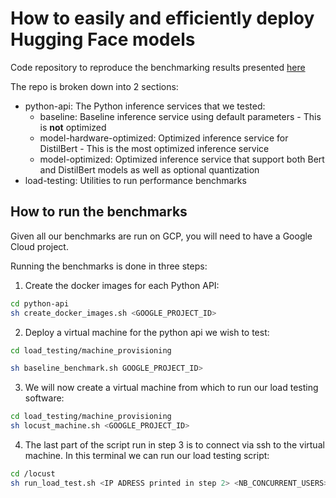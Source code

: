 # How to easily and efficiently deploy Hugging Face models
Code repository to reproduce the benchmarking results presented [here](https://www.comet.ml/site/how-to-10x-throughput-when-serving-hugging-face-models-without-a-gpu/)

The repo is broken down into 2 sections:
* python-api: The Python inference services that we tested:
  * baseline: Baseline inference service using default parameters - This is **not** optimized
  * model-hardware-optimized: Optimized inference service for DistilBert - This is the most optimized inference service
  * model-optimized: Optimized inference service that support both Bert and DistilBert models as well as optional quantization
* load-testing: Utilities to run performance benchmarks

## How to run the benchmarks
Given all our benchmarks are run on GCP, you will need to have a Google Cloud project.

Running the benchmarks is done in three steps:
1. Create the docker images for each Python API:
```bash
cd python-api
sh create_docker_images.sh <GOOGLE_PROJECT_ID>
```
2. Deploy a virtual machine for the python api we wish to test:
```bash
cd load_testing/machine_provisioning

sh baseline_benchmark.sh GOOGLE_PROJECT_ID>
```
3. We will now create a virtual machine from which to run our load testing software:
```bash
cd load_testing/machine_provisioning
sh locust_machine.sh <GOOGLE_PROJECT_ID>
```
4. The last part of the script run in step 3 is to connect via ssh to the virtual machine. In this terminal we can run our load testing script:
```bash
cd /locust
sh run_load_test.sh <IP ADRESS printed in step 2> <NB_CONCURRENT_USERS>
```
